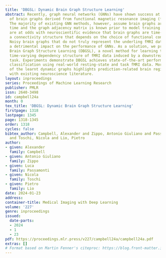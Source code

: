 ```yaml
---
title: 'DBGSL: Dynamic Brain Graph Structure Learning'
abstract: Recently, graph neural networks (GNNs) have shown success at learning representations
  of brain graphs derived from functional magnetic resonance imaging (fMRI) data.
  The majority of existing GNN methods, however, assume brain graphs are static over
  time and the graph adjacency matrix is known prior to model training. These assumptions
  are at odds with neuroscientific evidence that brain graphs are time-varying with
  a connectivity structure that depends on the choice of functional connectivity measure.
  Noisy brain graphs that do not truly represent the underling fMRI data can have
  a detrimental impact on the performance of GNNs. As a solution, we propose Dynamic
  Brain Graph Structure Learning (DBGSL), a novel method for learning the optimal
  time-varying dependency structure of fMRI data induced by a downstream prediction
  task. Experiments demonstrate DBGSL achieves state-of-the-art performance for sex
  classification using real-world resting-state and task fMRI data. Moreover, analysis
  of the learnt dynamic graphs highlights prediction-related brain regions which align
  with existing neuroscience literature.
layout: inproceedings
series: Proceedings of Machine Learning Research
publisher: PMLR
issn: 2640-3498
id: campbell24a
month: 0
tex_title: 'DBGSL: Dynamic Brain Graph Structure Learning'
firstpage: 1318
lastpage: 1345
page: 1318-1345
order: 1318
cycles: false
bibtex_author: Campbell, Alexander and Zippo, Antonio Giuliano and Passamonti, Luca
  and Toschi, Nicola and Lio, Pietro
author:
- given: Alexander
  family: Campbell
- given: Antonio Giuliano
  family: Zippo
- given: Luca
  family: Passamonti
- given: Nicola
  family: Toschi
- given: Pietro
  family: Lio
date: 2024-01-23
address:
container-title: Medical Imaging with Deep Learning
volume: '227'
genre: inproceedings
issued:
  date-parts:
  - 2024
  - 1
  - 23
pdf: https://proceedings.mlr.press/v227/campbell24a/campbell24a.pdf
extras: []
# Format based on Martin Fenner's citeproc: https://blog.front-matter.io/posts/citeproc-yaml-for-bibliographies/
---
```

